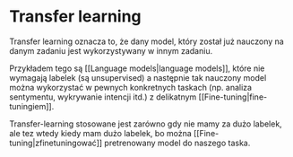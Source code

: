 # Transfer learning
Transfer learning oznacza to, że dany model, który został już nauczony na danym zadaniu jest wykorzystywany w innym zadaniu. 

Przykładem tego są [[Language models|language models]], które nie wymagają labelek (są unsupervised) a następnie tak nauczony model można wykorzystać w pewnych konkretnych taskach (np. analiza sentymentu, wykrywanie intencji itd.) z delikatnym [[Fine-tuning|fine-tuningiem]].

Transfer-learning stosowane jest zarówno gdy nie mamy za dużo labelek, ale tez wtedy kiedy mam dużo labelek, bo można [[Fine-tuning|zfinetuningować]] pretrenowany model do naszego taska. 